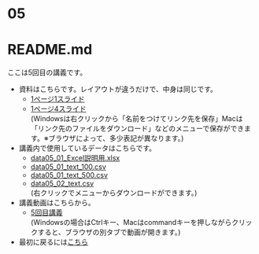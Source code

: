 # 05
# README.md
ここは5回目の講義です。 </br>
* 資料はこちらです。レイアウトが違うだけで、中身は同じです。</br>
  * [1ページ1スライド](2025統計学_基礎05.pdf) </br>
  * [1ページ4スライド](2025統計学_基礎05_1P4.pdf)　</br>
(Windowsは右クリックから「名前をつけてリンク先を保存」Macは「リンク先のファイルをダウンロード」などのメニューで保存ができます。※ブラウザによって、多少表記が異なります。)</br>
* 講義内で使用しているデータはこちらです。</br>
  * [data05_01_Excel説明用.xlsx](data05_01_Excel説明用.xlsx)  </br>
  * [data05_01_text_100.csv](data05_01_text_100.csv)  </br>
  * [data05_01_text_500.csv](data05_01_text_500.csv)  </br>
  * [data05_02_text.csv](data05_02_text.csv)  </br>
(右クリックでメニューからダウンロードができます。)</br> 
* 講義動画はこちらから。 </br>
  * [5回目講義](https://youtu.be/04o64_2jFF0)</br>
(Windowsの場合はCtrlキー、Macはcommandキーを押しながらクリックすると、ブラウザの別タブで動画が開きます。)</br>
* 最初に戻るには[こちら](https://github.com/kerokerodasu-collab/2025_grad_stat/blob/main/README.md#2025_grad_stat)
